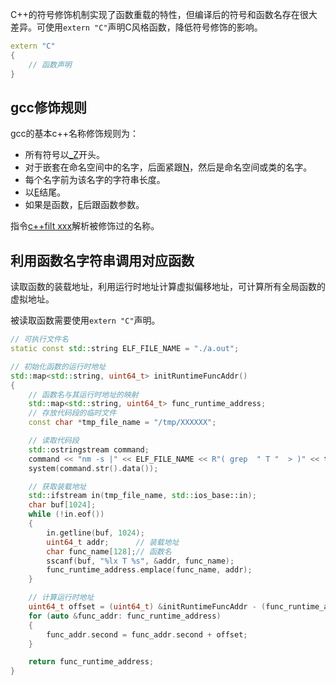 C++的符号修饰机制实现了函数重载的特性，但编译后的符号和函数名存在很大差异。可使用`extern "C"`声明C风格函数，降低符号修饰的影响。

```cpp
extern "C"
{
    // 函数声明
}
```

## gcc修饰规则

gcc的基本c++名称修饰规则为：

* 所有符号以[_Z]()开头。
* 对于嵌套在命名空间中的名字，后面紧跟[N]()，然后是命名空间或类的名字。
* 每个名字前为该名字的字符串长度。
* 以[E]()结尾。
* 如果是函数，[E]()后跟函数参数。

指令[c++filt xxx]()解析被修饰过的名称。

## 利用函数名字符串调用对应函数

读取函数的装载地址，利用运行时地址计算虚拟偏移地址，可计算所有全局函数的虚拟地址。

被读取函数需要使用`extern "C"`声明。

```cpp
// 可执行文件名
static const std::string ELF_FILE_NAME = "./a.out";

// 初始化函数的运行时地址
std::map<std::string, uint64_t> initRuntimeFuncAddr()
{
    // 函数名与其运行时地址的映射
    std::map<std::string, uint64_t> func_runtime_address;
    // 存放代码段的临时文件
    const char *tmp_file_name = "/tmp/XXXXXX";

    // 读取代码段
    std::ostringstream command;
    command << "nm -s |" << ELF_FILE_NAME << R"( grep  " T "  > )" << tmp_file_name;
    system(command.str().data());

    // 获取装载地址
    std::ifstream in(tmp_file_name, std::ios_base::in);
    char buf[1024];
    while (!in.eof())
    {
        in.getline(buf, 1024);
        uint64_t addr;      // 装载地址
        char func_name[128];// 函数名
        sscanf(buf, "%lx T %s", &addr, func_name);
        func_runtime_address.emplace(func_name, addr);
    }

    // 计算运行时地址
    uint64_t offset = (uint64_t) &initRuntimeFuncAddr - (func_runtime_address["initRuntimeFuncAddr"]);// 偏移地址
    for (auto &func_addr: func_runtime_address)
    {
        func_addr.second = func_addr.second + offset;
    }

    return func_runtime_address;
}
```



